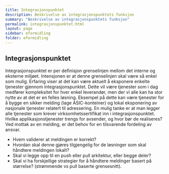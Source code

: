 ```yaml
---
title: Integrasjonspunktet
description: Beskrivelse av integrasjonspunktets funksjon
summary: "Beskrivelse av integrasjonspunktets funksjon"
permalink: integrasjonspunktet.html
layout: page
sidebar: eformidling
folder: eformidling
---
```


## Integrasjonspunktet

Integrasjonspunktet er per definisjon grenselinjen mellom det interne og eksterne miljøet. Intensjonen er at denne grenselinjen skal være så enkel som mulig. Erfaring viser at det kan være aktuelt å eksponere enkelte tjenester gjennom integrasjonspunktet. Dette vil være tjenester som i dag medfører kompleksitet for hver enkel leverandør, men der vi alle kan ha stor nytte av at det er en felles løsning. Eksempel på dette kan være tjenester for å bygge en sikker melding (lage ASIC-konteiner) og lokal eksponering av nasjonale tjenester relatert til adressering. En mulig tanke er at man legger alle tjenester som krever virksomhetssertifikat inn i integrasjonspunktet. Hvilke applikasjonstjenester trengs for avsender, og hvor bør de realiseres?
Ved mottak av en melding, er det behov for en tilsvarende fordeling av ansvar. 

* Hvem validerer at meldingen er korrekt?
* Hvordan skal denne gjøres tilgjengelig for de løsninger som skal håndtere meldingen lokalt?
* Skal vi legge opp til en push eller pull arkitektur, eller begge deler?
* Skal vi ha forskjellige strategier for å håndtere meldinger basert på størrelse? (strømmende vs pull baserte grensesnitt). 

